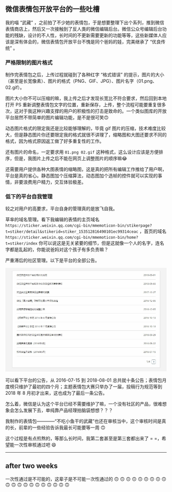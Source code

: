 ## 微信表情包开放平台的一些吐槽

我的喵 “武藏” ，之前拍了不少她的表情包，于是想要整理下出个系列，推到微信表情商店上，然后又一次接触到了反人类的微信编辑后台。微信公众号编辑后台功能的残缺，设计的不人性，长时间的不更新需要更新的功能等等，这些新媒体人应该是深有体会的，微信表情包开放平台不愧是同个爸妈的娃，完美继承了 “优良传统” 。

### 严格限制的图片格式

制作完表情包之后，上传过程就碰到了各种红字 “格式错误” 的提示，图片的大小（甚至是长宽像素）、图片的格式（PNG、GIF、JPG）、图片名字（01.png、02.gif）。

图片大小你不可以压缩的嘛，我上传之后才发现长宽比不符合要求，然后回到本地打开 PS 重新调整表情包文字的位置，重新保存，上传，整个流程可能要重复很多次，这对于我这种兴趣支撑的用户的积极性的打击是致命的。一个类似图库的开放平台居然不带简单的图片编辑功能，是不是很可笑:upside_down_face:

动态图片格式的限定我还是比较能够理解的，毕竟 gif 图片的压缩，技术难度比较大，但是静态图片你还要限定我的格式就很不讲理了，缩略图和大图还要求不同的格式，因为格式原因返工做了好多重复性的工作。

还有图片的命名，一定要求用 `01.png 02.gif` 这种格式，这么设计应该是方便排序，但是，我图片上传之后不能在网页上调整图片的顺序嘛:joy:

还需要用户提供各种大图表情的缩略图，这是真的把所有编辑工作推给了用户啊，平台是真的省心。静态图加个压缩算法，动态图加个选帧的控件就可以实现的事情，非要浪费用户精力，交互体验极差。

### 低下的平台自我管理

较之对用户的高要求，平台自身的管理真的是放飞自我。

草率的域名管理。看下我编辑的表情的主页域名 `https://sticker.weixin.qq.com/cgi-bin/mmemoticon-bin/stikerpage?t=stiker/detail&stikerid=stiker_153512816490101ec99314ceac` ，首页的域名 `https://sticker.weixin.qq.com/cgi-bin/mmemoticon-bin/home?t=stiker/index` 你可以说这是无关紧要的细节，但是这就像一个人的名字，连名字都是乱起的，你能说爸妈对这个孩子有多负责嘛？

严重滞后的社区管理。以下是平台的全部公告。

![wechat_sticker_note](./img/wechat_sticker_note.jpg)

可以看下平台的公告，从 2016-07-15 到 2018-08-01 总共就十条公告；表情包月度榜只维护了最初的四个月；主题表情包大赛只举办了一届，投稿行为规范等到 2018 年 8 月初才出来，这也成为了最后一条公告。

怎么着，微信是认为这个平台已经不需要维护了嘛，一个没有社区的产品，很难想象会怎么发展下去，单纯靠产品经理拍脑袋想想？？？

我制作的表情包————“不吃小鱼干的武藏”也还在审核当中，这个审核时间是真的长，前辈的一些经验告诉我最长可能要等一周 :upside_down_face: 

这个过程是有点煎熬的，等那么长时间，我第二套甚至是第三套都出来了 = =，希望能一次性审核通过吧 :smile:

---

## after two weeks

一次性通过是不可能的，这辈子是不可能一次性通过的 :upside_down_face: :upside_down_face:  :upside_down_face:  :upside_down_face: :upside_down_face: :upside_down_face: :upside_down_face: :upside_down_face: :upside_down_face: :upside_down_face: :upside_down_face: :upside_down_face: :upside_down_face: :upside_down_face: :upside_down_face: :upside_down_face: :upside_down_face: :upside_down_face: :upside_down_face: :upside_down_face: